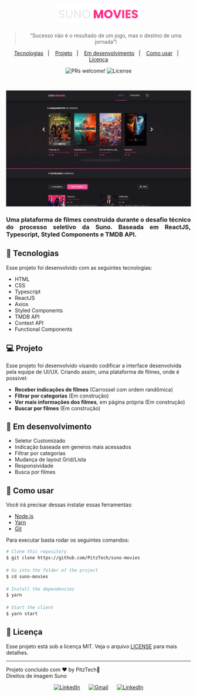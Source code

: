 <h1 align="center">
  <a href="https://github.com/PitzTech/suno-movies"><img alt="Suno Movies" title="Suno Movies" src=".github/logo.svg" width="220px" /></a>
</h1>

<blockquote align="center">“Sucesso não é o resultado de um jogo, mas o destino de uma jornada”!</blockquote>

<p align="center">
  <a href="#-tecnologias">Tecnologias</a>&nbsp;&nbsp;&nbsp;|&nbsp;&nbsp;&nbsp;
  <a href="#-projeto">Projeto</a>&nbsp;&nbsp;&nbsp;|&nbsp;&nbsp;&nbsp;
  <a href="#-em-desenvolvimento">Em desenvolvimento</a>&nbsp;&nbsp;&nbsp;|&nbsp;&nbsp;&nbsp;
  <a href="#-como-usar">Como usar</a>&nbsp;&nbsp;&nbsp;|&nbsp;&nbsp;&nbsp;
  <a href="#memo-licença">Licença</a>
</p>

<p align="center">
 <img src="https://img.shields.io/static/v1?label=PRs&message=welcome&color=49AA26&labelColor=000000" alt="PRs welcome!" />

  <img alt="License" src="https://img.shields.io/static/v1?label=license&message=MIT&color=49AA26&labelColor=000000">
</p>

<br>

<p align="center">
   <img src="./.github/screenshot.png" alt="Suno Movies Demo">
</p>

<h3 align="justify">
	Uma plataforma de filmes construida durante o desafio técnico do processo seletivo da Suno. Baseada em ReactJS, Typescript, Styled Components e TMDB API.
</h3>

## 🚀 Tecnologias

Esse projeto foi desenvolvido com as seguintes tecnologias:

-  HTML
-  CSS
-  Typescript
-  ReactJS
-  Axios
-  Styled Components
-  TMDB API
-  Context API
-  Functional Components

## 💻 Projeto

Esse projeto foi desenvolvido visando codificar a interface desenvolvida pela equipe de UI/UX. Criando assim, uma plataforma de filmes, onde é possivel:

-  **Receber indicações de filmes** (Carrossel com ordem randômica)
-  **Filtrar por categorias** (Em construção)
-  **Ver mais informações dos filmes**, em página própria (Em construção)
-  **Buscar por filmes** (Em construção)

## 🚧 Em desenvolvimento

-  Seletor Customizado
-  Indicação baseada em generos mais acessados
-  Filtrar por categorias
-  Mudança de layout Grid/Lista
-  Responsividade
-  Busca por filmes

## 👷 Como usar

<p>Você irá precisar dessas instalar essas ferramentas:</p>

-  [Node.js](https://nodejs.org/en/ "Node.js")
-  [Yarn](https://yarnpkg.com/ "Yarn")
-  [Git](https://git-scm.com/ "Git")

Para executar basta rodar os seguintes comandos:

```bash
# Clone this repository
$ git clone https://github.com/PitzTech/suno-movies

# Go into the folder of the project
$ cd suno-movies

# Install the dependencies
$ yarn

# Start the client
$ yarn start

```

## :memo: Licença

Esse projeto está sob a licença MIT. Veja o arquivo [LICENSE](LICENSE.md) para mais detalhes.

---

Projeto concluido com ♥ by PitzTech:wave:
<br>
Direitos de imagem Suno

<p align="center">
  <a href="https://www.linkedin.com/in/victor-laurentino-do-nascimento/"><img alt="LinkedIn" src="https://img.shields.io/badge/LinkedIn-0077B5?style=for-the-badge&logo=linkedin&logoColor=white"></a>
  &nbsp;&nbsp;&nbsp;&nbsp;
  <a href="mailto:victorlaurentino7@gmail.com?subject=Oi%20Victor!%20Vim%20do%20seu%20GitHub"><img alt="Gmail" src="https://img.shields.io/badge/Gmail-D14836?style=for-the-badge&logo=gmail&logoColor=white"></a>
  &nbsp;&nbsp;&nbsp;&nbsp;
  <a href="https://www.linkedin.com/in/victor-laurentino-do-nascimento/"><img alt="LinkedIn" src="https://img.shields.io/badge/LinkedIn-0077B5?style=for-the-badge&logo=linkedin&logoColor=white"></a>
</p>
